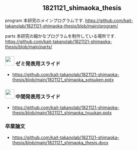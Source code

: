 
<h2 align="center">1821121_shimaoka_thesis</h2>

program
本研究のメインプログラムです.
https://github.com/kait-takanolab/1821121-shimaoka-thesis/blob/main/program/

parts
本研究の細かなプログラムを制作している場所です.
https://github.com/kait-takanolab/1821121-shimaoka-thesis/blob/main/parts/

### <img src="https://icooon-mono.com/i/icon_12063/icon_120631_64.png" height="30px;" /> ゼミ発表用スライド

- https://github.com/kait-takanolab/1821121-shimaoka-thesis/blob/main/1821121_shimaoka_sotsuken.pptx

### <img src="https://icooon-mono.com/i/icon_12063/icon_120631_64.png" height="30px;" /> 中間発表用スライド

- https://github.com/kait-takanolab/1821121-shimaoka-thesis/blob/main/1821121_shimaoka_tyuukan.pptx

### 卒業論文
- https://github.com/kait-takanolab/1821121-shimaoka-thesis/blob/main/1821121_shimaoka_thesis.docx